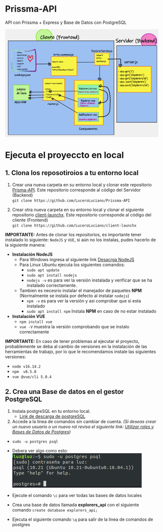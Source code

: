 # Prissma-API
API con Prissma + Express y Base de Datos con PostgreSQL

![Diagrama](https://raw.githubusercontent.com/LuceroLuciano/client-launchx/master/img/diagrama.png)

# Ejecuta el proyeccto en local

## 1. Clona los reposotiroios a tu entorno local

1. Crear una nueva carpeta en su entorno local y clonar este repositorio [Prisma-API](https://github.com/LuceroLuciano/Prissma-API). Este repositorio corresponde al código del Servidor (Backend) <br>
`git clone https://github.com/LuceroLuciano/Prissma-API`
    
2. Crear otra nueva carpeta en su entorno local y clonar el siguiente repositorio [client-launchx](https://github.com/LuceroLuciano/client-launchx). Este repositorio corresponde al código del cliente (Frontend)<br>
`git clone https://github.com/LuceroLuciano/client-launchx`
    
**IMPORTANTE:** Antes de clonar los repositorios, es importante tener instalado lo siguiente: `NodeJS` y  `VUE`, si aún no los instalas, pudes hacerlo de la siguiente manera:
- **Instalación NodeJS**
    - Para Windows ingresa al siguiente link [Desacrga NodeJS](https://nodejs.org/es/download/)
    - Para Linux Ubuntu ejecuta los siguientes comandos:
         - `sudo apt update`
         - `sudo apt install nodejs`
         - `nodejs -v`  es para ver la versión instalada y verificar que se ha instalado correctamente.
     - Tambien es necesrio instalar el manejador de paquetes **NPM** (Normalmente se instala por defecto al instalar `nodejs`)
         - `npm -v` es para ver la versión y asi comprobar que si esta instalado
         - `sudo apt install npm` Instala  **NPM** en caso de no estar instalado
- **Instalación VUE**
    - `npm install vue`
    - `vue -V` muestra la versión comprobando que se instalo correctamente

**IMPORTANTE:** En caso de tener problemas al ejecutar el proyecto, probablemente se deba al cambio de versiones en la instalación de las herramientas de trabajo, por lo que le recomendamos instale las siguientes versiones:
  - `node v16.14.2`
  - `npm  v8.5.0`
  - `vue @vue/cli 5.0.4`

## 2. Crea una Base de datos en el gestor **PostgreSQL**
1. Instala postgreSQL en tu entorno local.
   - [Link de descarga de postgreSQL](https://www.postgresql.org/download/)
2. Accede a la línea de comandos sin cambiar de cuenta. *(Si deseas crear un nuevo usuario o un nuevo rol revisa el siguiente link: [Utilizar roles y Bases de Datos de Postgres](https://www.digitalocean.com/community/tutorials/how-to-install-and-use-postgresql-on-ubuntu-20-04-es))* 
  - `sudo -u postgres psql`
  
  - Debera ver algo como esto: <br>
    ![Postgres](https://raw.githubusercontent.com/LuceroLuciano/Prissma-API/main/img/1_postgres.png)
  
  - Ejecute el comando `\c` para ver todas las bases de datos locales
  - Crea una base de datos llamada **explorers_api** con el siguiente comando `create database explorers_api;`
  - Ejecuta el siguiente comando `\q` para salir de la linea de comandos de postgres


           
        
        
    

